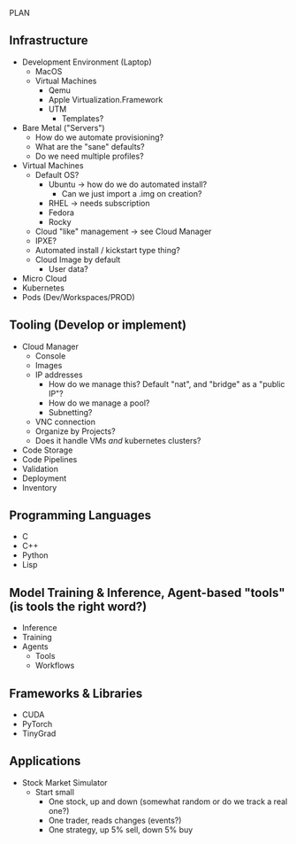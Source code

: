 PLAN

## Infrastructure
- Development Environment (Laptop)
    - MacOS
    - Virtual Machines
        - Qemu
        - Apple Virtualization.Framework
        - UTM
            - Templates?
- Bare Metal ("Servers")
    - How do we automate provisioning?
    - What are the "sane" defaults?
    - Do we need multiple profiles?
- Virtual Machines
    - Default OS?
        - Ubuntu -> how do we do automated install?
            - Can we just import a .img on creation?
        - RHEL -> needs subscription
        - Fedora
        - Rocky
    - Cloud "like" management -> see Cloud Manager
    - IPXE?
    - Automated install / kickstart type thing?
    - Cloud Image by default
        - User data?
- Micro Cloud
- Kubernetes
- Pods (Dev/Workspaces/PROD)

## Tooling (Develop or implement)
- Cloud Manager
    - Console
    - Images
    - IP addresses
        - How do we manage this? Default "nat", and "bridge" as a "public IP"?
        - How do we manage a pool?
        - Subnetting?
    - VNC connection
    - Organize by Projects?
    - Does it handle VMs *and* kubernetes clusters?
- Code Storage
- Code Pipelines
- Validation
- Deployment
- Inventory

## Programming Languages
- C
- C++
- Python
- Lisp

## Model Training & Inference, Agent-based "tools" (is tools the right word?)
- Inference
- Training
- Agents
    - Tools
    - Workflows

## Frameworks & Libraries
- CUDA
- PyTorch
- TinyGrad

## Applications
- Stock Market Simulator
    - Start small
        - One stock, up and down (somewhat random or do we track a real one?)
        - One trader, reads changes (events?)
        - One strategy, up 5% sell, down 5% buy